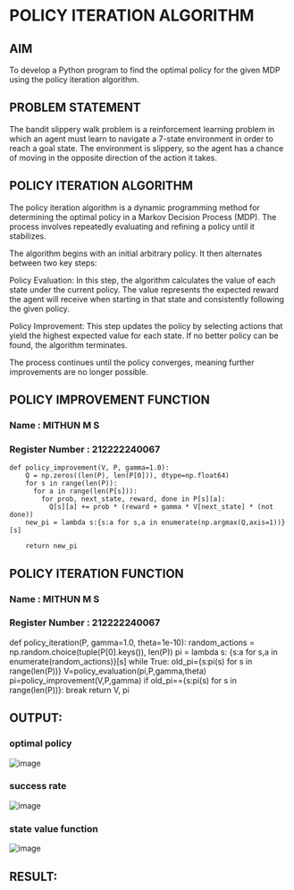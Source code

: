 # POLICY ITERATION ALGORITHM

## AIM
To develop a Python program to find the optimal policy for the given MDP using the policy iteration algorithm.
## PROBLEM STATEMENT
The bandit slippery walk problem is a reinforcement learning problem in which an agent must learn to navigate a 7-state environment in order to reach a goal state. The environment is slippery, so the agent has a chance of moving in the opposite direction of the action it takes.

## POLICY ITERATION ALGORITHM
The policy iteration algorithm is a dynamic programming method for determining the optimal policy in a Markov Decision Process (MDP). The process involves repeatedly evaluating and refining a policy until it stabilizes.

The algorithm begins with an initial arbitrary policy. It then alternates between two key steps:

Policy Evaluation: In this step, the algorithm calculates the value of each state under the current policy. The value represents the expected reward the agent will receive when starting in that state and consistently following the given policy.

Policy Improvement: This step updates the policy by selecting actions that yield the highest expected value for each state. If no better policy can be found, the algorithm terminates.

The process continues until the policy converges, meaning further improvements are no longer possible.

## POLICY IMPROVEMENT FUNCTION
### Name : MITHUN M S
### Register Number : 212222240067
```
def policy_improvement(V, P, gamma=1.0):
    Q = np.zeros((len(P), len(P[0])), dtype=np.float64)
    for s in range(len(P)):
      for a in range(len(P[s])):
        for prob, next_state, reward, done in P[s][a]:
          Q[s][a] += prob * (reward + gamma * V[next_state] * (not done))
    new_pi = lambda s:{s:a for s,a in enumerate(np.argmax(Q,axis=1))}[s]

    return new_pi
```

## POLICY ITERATION FUNCTION
### Name : MITHUN M S
### Register Number : 212222240067
def policy_iteration(P, gamma=1.0, theta=1e-10):
    random_actions = np.random.choice(tuple(P[0].keys()), len(P))
    pi = lambda s: {s:a for s,a in enumerate(random_actions)}[s]
    while True:
      old_pi={s:pi(s) for s in range(len(P))}
      V=policy_evaluation(pi,P,gamma,theta)
      pi=policy_improvement(V,P,gamma)
      if old_pi=={s:pi(s) for s in range(len(P))}:
        break
    return V, pi

## OUTPUT:
### optimal policy
![image](https://github.com/user-attachments/assets/2b4b6e65-cc19-4313-bf81-c553ddb9ecd7)

### success rate
![image](https://github.com/user-attachments/assets/984500db-a7a4-4b60-b4c3-9d5907051cd1)
### state value function
![image](https://github.com/user-attachments/assets/892c3ade-29d1-4792-a292-3f3354099302)


## RESULT:


